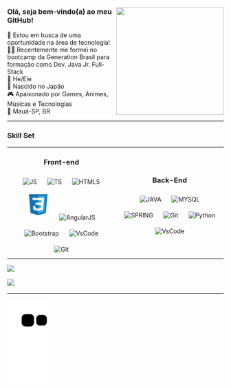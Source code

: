 ### 
<div>
<img align='right' src="https://media2.giphy.com/media/h408T6Y5GfmXBKW62l/giphy.gif?cid=790b7611c79f708d751dfcbe323ada61255021a288511804&rid=giphy.gif&ct=g" width="250" height="250">

### Olá, seja bem-vindo(a) ao meu GitHub!
  
💼 Estou em busca de uma oportunidade na área de tecnologia! </br>
👨‍🎓 Recentemente me formei no bootcamp da Generation Brasil para formação como Dev. Java Jr. Full-Stack </br>
🧔 He/Ele </br>
🗾 Nascido no Japão </br>
🎮 Apaixonado por Games, Animes, Músicas e Tecnologias </br>
🚩 Mauá-SP, BR </br>

</div>  
  
----

### Skill Set
<table align="center"><tr><td align="center" width="50%" > 

### Front-end 
<div align="center">
<img style="margin: 10px" src="https://cdn.jsdelivr.net/gh/devicons/devicon/icons/javascript/javascript-original.svg" alt="JS" height="50" />      
<img style="margin: 10px" src="https://cdn.jsdelivr.net/gh/devicons/devicon/icons/typescript/typescript-original.svg" alt="TS" height="50" />      
<img style="margin: 10px" src="https://cdn.jsdelivr.net/gh/devicons/devicon/icons/html5/html5-original-wordmark.svg" alt="HTML5" height="50" /> 
<img style="margin: 10px" src="https://raw.githubusercontent.com/devicons/devicon/master/icons/css3/css3-original.svg" alt="CSS3" height="50" /> 
<img style="margin: 10px" src="https://cdn.jsdelivr.net/gh/devicons/devicon/icons/angularjs/angularjs-original.svg" alt="AngularJS" height="50" />
<img style="margin: 10px" src="https://cdn.jsdelivr.net/gh/devicons/devicon/icons/bootstrap/bootstrap-original.svg" alt="Bootstrap" height="50" />
<img style="margin: 10px" src="https://cdn.jsdelivr.net/gh/devicons/devicon/icons/vscode/vscode-original.svg" alt="VsCode" height="50" />
          
 
<img style="margin: 10px" src="https://profilinator.rishav.dev/skills-assets/git-scm-icon.svg" alt="Git" height="50" />  
 
</div>
</td>
<td align="center" width="50%">
 
### Back-End
<div align="center">   
<img style="margin: 10px" src="https://cdn.jsdelivr.net/gh/devicons/devicon/icons/java/java-original.svg"/ alt="JAVA" height="50" />
<img style="margin: 10px" src= "https://cdn.jsdelivr.net/gh/devicons/devicon/icons/mysql/mysql-original-wordmark.svg"/ alt="MYSQL" height="50" />
<img style="margin: 10px" src= "https://cdn.jsdelivr.net/gh/devicons/devicon/icons/spring/spring-original.svg"/ alt="SPRING" height="50" />
<img style="margin: 10px" src="https://profilinator.rishav.dev/skills-assets/git-scm-icon.svg" alt="Git" height="50" />
<img style="margin: 10px" src="https://cdn.jsdelivr.net/gh/devicons/devicon/icons/python/python-original.svg" alt="Python" height="50" />
<img style="margin: 10px" src="https://cdn.jsdelivr.net/gh/devicons/devicon/icons/vscode/vscode-original.svg" alt="VsCode" height="50" />
          
 </div>
  </td></tr></table>  
 
 <a href="https://www.linkedin.com/in/hikaruyamanaka/"><img src="https://img.shields.io/badge/LinkedIn-0077B5?style=for-the-badge&logo=linkedin&logoColor=white"></a>

<a href="mailto:hikaru.yamanaka@outlook.com"><img src="https://img.shields.io/badge/Microsoft_Outlook-0078D4?style=for-the-badge&logo=microsoft-outlook&logoColor=white"></a>
 </br>
 

----

 ![Snake animation](https://github.com/Hikaruyamanaka/Hikaruyamanaka/blob/output/github-contribution-grid-snake.svg)
